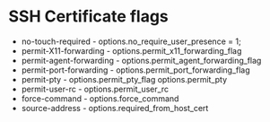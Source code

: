 # SSH Certificate flags

* no-touch-required - options.no_require_user_presence = 1;
* permit-X11-forwarding - options.permit_x11_forwarding_flag
* permit-agent-forwarding - options.permit_agent_forwarding_flag
* permit-port-forwarding - options.permit_port_forwarding_flag
* permit-pty - options.permit_pty_flag options.permit_pty
* permit-user-rc - options.permit_user_rc
* force-command - options.force_command
* source-address - options.required_from_host_cert
